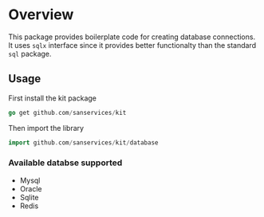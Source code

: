 # Overview

This package provides boilerplate code for creating database connections. It uses `sqlx` interface since it provides better functionalty than the standard `sql` package.

## Usage

First install the kit package
```go
go get github.com/sanservices/kit
```

Then import the library
```go
import github.com/sanservices/kit/database
```

### Available databse supported
- Mysql
- Oracle
- Sqlite
- Redis